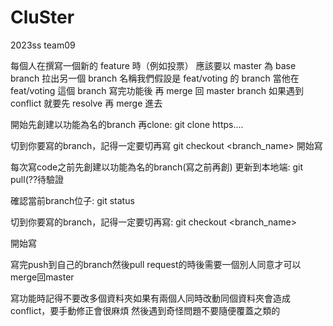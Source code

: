 # CluSter
2023ss team09

每個人在撰寫一個新的 feature 時（例如投票）
應該要以 master 為 base branch 拉出另一個 branch
名稱我們假設是 feat/voting 的 branch
當他在 feat/voting 這個 branch 寫完功能後
再 merge 回 master branch
如果遇到 conflict 就要先 resolve 再 merge 進去

開始先創建以功能為名的branch
再clone:
git clone https....

切到你要寫的branch，記得一定要切再寫
git checkout <branch_name>
開始寫

每次寫code之前先創建以功能為名的branch(寫之前再創)
更新到本地端:
git pull(??待驗證

確認當前branch位子: 
git status

切到你要寫的branch，記得一定要切再寫:
git checkout <branch_name>

開始寫

寫完push到自己的branch然後pull request的時後需要一個別人同意才可以merge回master

寫功能時記得不要改多個資料夾如果有兩個人同時改動同個資料夾會造成conflict，要手動修正會很麻煩
然後遇到奇怪問題不要隨便覆蓋之類的
